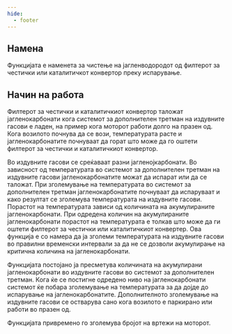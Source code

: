 ```yaml
---
hide:
  - footer
---
```


## Намена

Функцијата е наменета за чистење на јагленводородот од филтерот за честички или каталитичкот конвертор преку испарување.

## Начин на работа

Филтерот за честички и каталитичкиот конвертор таложат јагленокарбонати кога системот за дополнителен третман на издувните гасови е ладен, на пример кога моторот работи долго на празен од. Кога возилото почнува да се вози, температурата расте и јагленокарбонатите почнуваат да горат што може да го оштети филтерот за честички и каталитичкиот конвертор.

Во издувните гасови се среќаваат разни јагленојкарбонати. Во зависност од температурата во системот за дополнителен третман на издувните гасови јагленокарбонатите можат да испарат или да се таложат. При зголемување на температурата во системот за дополнителен третман јагленокарбонатите почнуваат да испаруваат и како резултат се зголемува температурата на издувните гасови. Порастот на температурата зависи од количината на акумулираните јагленокарбонати. При одредена количин на акумулираните јагленокарбонати порастот на температурата е толкав што може да ги оштети филтерот за честички или каталитичкиот конвертер. Ова функција е со намера да ја зголеми температурата на издувните гасови во правилни временски интервали за да не се дозволи акумулирање на критична количина на јагленокарбонати.

Функцијата постојано ја пресметува количината на акумулирани јагленокарбонати во издувните гасови  во системот за дополнителен третман. Кога ќе се постигне одредено ниво на јагленокарбонати системот ќе побара зголемување на температурата за да дојде до испарување на јагленокарбонатите. Дополнителното зголемување на издувните гасови се остварува сано кога возилото е паркирано или работи во празен од.

Функцијата привремено го зголемува бројот на вртежи на моторот.